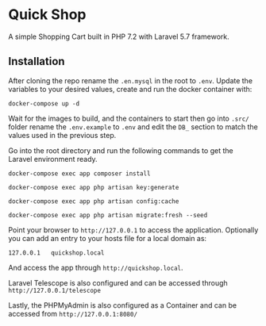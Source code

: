 # Quick Shop
A simple Shopping Cart built in PHP 7.2 with Laravel 5.7 framework.

## Installation
After cloning the repo rename the `.en.mysql` in the root to `.env`. Update the variables to your desired values, create and run the docker container with:

```
docker-compose up -d
```

Wait for the images to build, and the containers to start then go into `.src/` folder rename the `.env.example` to `.env` and edit the `DB_` section to match the values used in the previous step.

Go into the root directory and run the following commands to get the Laravel environment ready.

```
docker-compose exec app composer install

docker-compose exec app php artisan key:generate

docker-compose exec app php artisan config:cache

docker-compose exec app php artisan migrate:fresh --seed
```

Point your browser to `http://127.0.0.1` to access the application. Optionally you can add an entry to your hosts file for a local domain as:

````
127.0.0.1   quickshop.local
````

And access the app through `http://quickshop.local`.

Laravel Telescope is also configured and can be accessed through `http://127.0.0.1/telescope`

Lastly, the PHPMyAdmin is also configured as a Container and can be accessed from `http://127.0.0.1:8080/`
